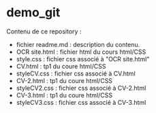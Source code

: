 # demo_git

Contenu de ce repository :
- fichier readme.md : description du contenu.
- OCR site.html : fichier html du cours html/CSS
- style.css : fichier css associé à "OCR site.html"
- CV.html : tp1 du coure html/CSS
- styleCV.css : fichier css associé à CV.html
- CV-2.html : tp1 du coure html/CSS
- styleCV2.css : fichier css associé à CV-2.html
- CV-3.html : tp1 du coure html/CSS
- styleCV3.css : fichier css associé à CV-3.html

